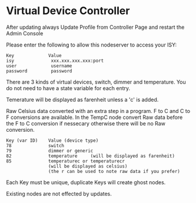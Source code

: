 # Virtual Device Controller

After updating always Update Profile from Controller Page and restart the Admin Console

Please enter the following to allow this nodeserver to access your ISY:

    Key             Value
    isy              xxx.xxx.xxx.xxx:port
    user             username
    password         password

There are 3 kinds of virtual devices, switch, dimmer and temperature. You do not need to have a state variable for each entry.

Temerature will be displayed as farenheit unless a 'c' is added.

Raw Celsius data converted with an extra step in a program.
F to C and C to F conversions are available.
In the TempC node convert Raw data before the F to C conversion
if nessecary otherwise there will be no Raw conversion.

    Key (var ID)    Value (device type)
    78              switch
    79              dimmer or generic
    82              temperature     (will be displayed as farenheit)
    85              temperaturec or temperaturecr
                    (will be displayed as celsius)
                    (the r can be used to note raw data if you prefer)

Each Key must be unique, duplicate Keys will create ghost nodes.

Existing nodes are not effected by updates.
